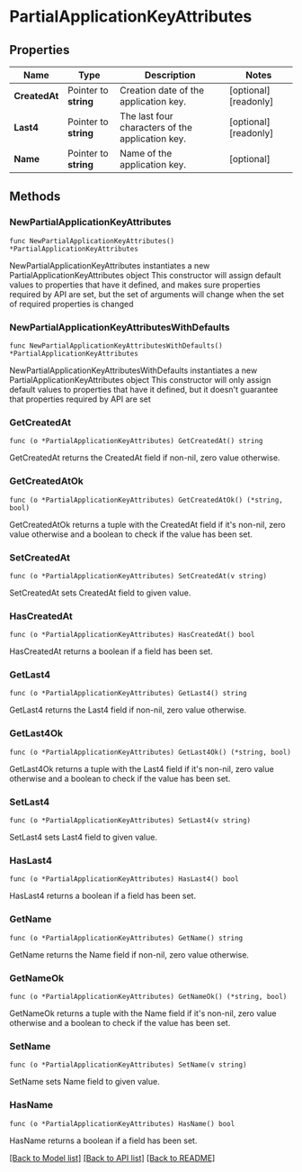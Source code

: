 # PartialApplicationKeyAttributes

## Properties

Name | Type | Description | Notes
------------ | ------------- | ------------- | -------------
**CreatedAt** | Pointer to **string** | Creation date of the application key. | [optional] [readonly] 
**Last4** | Pointer to **string** | The last four characters of the application key. | [optional] [readonly] 
**Name** | Pointer to **string** | Name of the application key. | [optional] 

## Methods

### NewPartialApplicationKeyAttributes

`func NewPartialApplicationKeyAttributes() *PartialApplicationKeyAttributes`

NewPartialApplicationKeyAttributes instantiates a new PartialApplicationKeyAttributes object
This constructor will assign default values to properties that have it defined,
and makes sure properties required by API are set, but the set of arguments
will change when the set of required properties is changed

### NewPartialApplicationKeyAttributesWithDefaults

`func NewPartialApplicationKeyAttributesWithDefaults() *PartialApplicationKeyAttributes`

NewPartialApplicationKeyAttributesWithDefaults instantiates a new PartialApplicationKeyAttributes object
This constructor will only assign default values to properties that have it defined,
but it doesn't guarantee that properties required by API are set

### GetCreatedAt

`func (o *PartialApplicationKeyAttributes) GetCreatedAt() string`

GetCreatedAt returns the CreatedAt field if non-nil, zero value otherwise.

### GetCreatedAtOk

`func (o *PartialApplicationKeyAttributes) GetCreatedAtOk() (*string, bool)`

GetCreatedAtOk returns a tuple with the CreatedAt field if it's non-nil, zero value otherwise
and a boolean to check if the value has been set.

### SetCreatedAt

`func (o *PartialApplicationKeyAttributes) SetCreatedAt(v string)`

SetCreatedAt sets CreatedAt field to given value.

### HasCreatedAt

`func (o *PartialApplicationKeyAttributes) HasCreatedAt() bool`

HasCreatedAt returns a boolean if a field has been set.

### GetLast4

`func (o *PartialApplicationKeyAttributes) GetLast4() string`

GetLast4 returns the Last4 field if non-nil, zero value otherwise.

### GetLast4Ok

`func (o *PartialApplicationKeyAttributes) GetLast4Ok() (*string, bool)`

GetLast4Ok returns a tuple with the Last4 field if it's non-nil, zero value otherwise
and a boolean to check if the value has been set.

### SetLast4

`func (o *PartialApplicationKeyAttributes) SetLast4(v string)`

SetLast4 sets Last4 field to given value.

### HasLast4

`func (o *PartialApplicationKeyAttributes) HasLast4() bool`

HasLast4 returns a boolean if a field has been set.

### GetName

`func (o *PartialApplicationKeyAttributes) GetName() string`

GetName returns the Name field if non-nil, zero value otherwise.

### GetNameOk

`func (o *PartialApplicationKeyAttributes) GetNameOk() (*string, bool)`

GetNameOk returns a tuple with the Name field if it's non-nil, zero value otherwise
and a boolean to check if the value has been set.

### SetName

`func (o *PartialApplicationKeyAttributes) SetName(v string)`

SetName sets Name field to given value.

### HasName

`func (o *PartialApplicationKeyAttributes) HasName() bool`

HasName returns a boolean if a field has been set.


[[Back to Model list]](../README.md#documentation-for-models) [[Back to API list]](../README.md#documentation-for-api-endpoints) [[Back to README]](../README.md)



